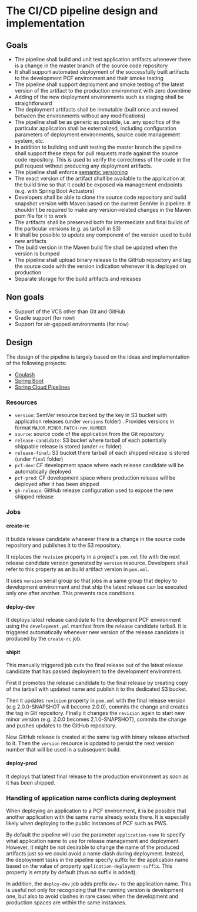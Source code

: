 # The CI/CD pipeline design and implementation

## Goals

- The pipeline shall build and unit test application artifacts whenever there is a change in the master branch of the source code repository
- It shall support automated deployment of the successfully built artifacts to the development PCF environment and their smoke testing
- The pipeline shall support deployment and smoke testing of the latest version of the artifact to the production environment with zero downtime
- Adding of the new deployment environments such as staging shall be straightforward
- The deployment artifacts shall be immutable (built once and moved between the environments without any modifications)
- The pipeline shall be as generic as possible, i.e. any specifics of the particular application shall be externalized, including configuration parameters of deployment environments, source code management system, etc.
- In addition to building and unit testing the master branch the pipeline shall support these steps for pull requests made against the source code repository. This is used to verify the correctness of the code in the pull request without producing any deployment artifacts.
- The pipeline shall enforce [semantic versioning](https://semver.org/)
- The exact version of the artifact shall be available to the application at the build time so that it could be exposed via management endpoints (e.g.  with Spring Boot Actuators)
- Developers shall be able to clone the source code repository and build snapshot version with Maven based on the current SemVer in pipeline. It shouldn't be required to make any version-related changes in the Maven pom file for it to work
- The artifacts shall be preserved both for intermediate and final builds of the particular versions (e.g. as tarball in S3)
- It shall be possible to update any component of the version used to build new artifacts
- The build version in the Maven build file shall be updated when the version is bumped
- The pipeline shall upload binary release to the GitHub repository and tag the source code with the version indication whenever it is deployed on production
- Separate storage for the build artifacts and releases

## Non goals

- Support of the VCS other than Git and GitHub
- Gradle support (for now)
- Support for air-gapped environments (for now)

## Design

The design of the pipeline is largely based on the ideas and implementation of the following projects:
- [Goulash](https://github.com/pivotalservices/goulash/tree/master/ci)
- [Spring Boot](https://github.com/spring-projects/spring-boot/tree/master/ci)
- [Spring Cloud Pipelines](https://github.com/spring-cloud/spring-cloud-pipelines)

### Resources

- `version`: SemVer resource backed by the key in S3 bucket with application releases (under `versions` folder) . Provides versions in format `MAJOR.MINOR.PATCH-rev.NUMBER`
- `source`: source code of the application from the Git repository
- `release-candidate`: S3 bucket where tarball of each potentially shippable release is stored (under `rc` folder)
- `release-final`: S3 bucket there tarball of each shipped release is stored (under `final` folder)
- `pcf-dev`: CF development space where each release candidate will be automatically deployed
- `pcf-prod`: CF development space where production release will be deployed after it has been shipped 
- `gh-release`: GitHub release configuration used to expose the new shipped release

### Jobs

#### create-rc
It builds release candidate whenever there is a change in the source code repository and publishes it to the S3 repository.

It replaces the `revision` property in a project's `pom.xml` file with the next release candidate version generated by `version` resource. Developers shall refer to this property as an build artifact version in `pom.xml`.

It uses `version` serial group so that jobs in a same group that deploy to development environment and that ship the latest release can be executed only one after another. This prevents race conditions.

#### deploy-dev
It deploys latest release candidate to the development PCF environment using the `development.yml` manifest from the release candidate tarball. It is triggered automatically whenever new version of the release candidate is produced by the `create-rc` job.

#### shipit
This manually triggered job cuts the final release out of the latest release candidate that has passed deployment to the development environment.

First it promotes the release candidate to the final release by creating copy of the tarball with updated name and publish it to the dedicated S3 bucket.

Then it updates `revision` property in `pom.xml` with the final release version (e.g 2.0.0-SNAPSHOT will become 2.0.0), commits the change and creates the tag in Git repository. Finally it changes the `revision` again to start new minor version (e.g. 2.0.0 becomes 2.1.0-SNAPSHOT), commits the change and pushes updates to the GitHub repository.

New GitHub release is created at the same tag with binary release attached to it. Then the `version` resource is updated to persist the next version number that will be used in a subsequent build.

#### deploy-prod
It deploys that latest final release to the production environment as soon as it has been shipped.

### Handling of application name conflicts during deployment

When deploying an application to a PCF environment, it is be possible that another application with the same name already exists there. It is especially likely when deploying to the public instances of PCF such as PWS.

By default the pipeline will use the parameter `application-name` to specify what application name to use for release management and deployment. However, it might be not desirable to change the name of the produced artifacts just so we could avoid a name clash during deployment. Instead, the deployment tasks in the pipeline specify suffix for the application name based on the value of property `application-deployment-suffix`. This property is empty by default (thus no suffix is added).

In addition, the `deploy-dev` job adds prefix `dev-` to the application name. This is useful not only for recognizing that the running version is development one, but also to avoid clashes in rare cases when the development and production spaces are within the same instances.